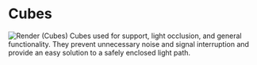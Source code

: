 # Cubes
![Render (Cubes)](https://github.com/Siber18/Protocube/assets/31034109/4fd83f9f-5c26-4f40-a3de-6ebde7bb4b90)
Cubes used for support, light occlusion, and general functionality. They prevent unnecessary noise and signal interruption and provide an easy solution to a safely enclosed light path.
